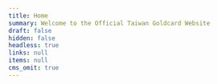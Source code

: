 ```yaml
---
title: Home
summary: Welcome to the Official Taiwan Goldcard Website
draft: false
hidden: false
headless: true
links: null
items: null
cms_omit: true
---
```

